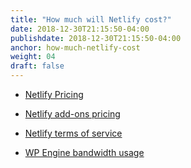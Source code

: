 ```yaml
---
title: "How much will Netlify cost?"
date: 2018-12-30T21:15:50-04:00
publishdate: 2018-12-30T21:15:50-04:00
anchor: how-much-netlify-cost
weight: 04
draft: false
---
```


* [Netlify Pricing](https://www.netlify.com/pricing/)
* [Netlify add-ons pricing](https://www.netlify.com/pricing/#addons)
* [Netlify terms of service](https://www.netlify.com/tos/)

* [WP Engine bandwidth usage](https://wpengine.com/support/bandwidth-cause-effects)
